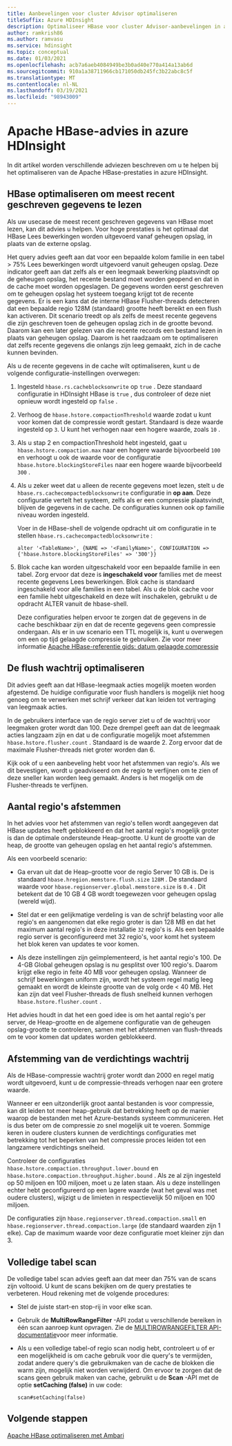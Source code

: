 ```yaml
---
title: Aanbevelingen voor cluster Advisor optimaliseren
titleSuffix: Azure HDInsight
description: Optimaliseer HBase voor cluster Advisor-aanbevelingen in azure HDInsight.
author: ramkrish86
ms.author: ramvasu
ms.service: hdinsight
ms.topic: conceptual
ms.date: 01/03/2021
ms.openlocfilehash: acb7a6aeb4084949be3b0ad40e770a414a13ab6d
ms.sourcegitcommit: 910a1a38711966cb171050db245fc3b22abc8c5f
ms.translationtype: MT
ms.contentlocale: nl-NL
ms.lasthandoff: 03/19/2021
ms.locfileid: "98943009"
---
```

# <a name="apache-hbase-advisories-in-azure-hdinsight"></a>Apache HBase-advies in azure HDInsight

In dit artikel worden verschillende adviezen beschreven om u te helpen bij het optimaliseren van de Apache HBase-prestaties in azure HDInsight. 

## <a name="optimize-hbase-to-read-most-recently-written-data"></a>HBase optimaliseren om meest recent geschreven gegevens te lezen

Als uw usecase de meest recent geschreven gegevens van HBase moet lezen, kan dit advies u helpen. Voor hoge prestaties is het optimaal dat HBase Lees bewerkingen worden uitgevoerd vanaf geheugen opslag, in plaats van de externe opslag.

Het query advies geeft aan dat voor een bepaalde kolom familie in een tabel > 75% Lees bewerkingen wordt uitgevoerd vanuit geheugen opslag. Deze indicator geeft aan dat zelfs als er een leegmaak bewerking plaatsvindt op de geheugen opslag, het recente bestand moet worden geopend en dat in de cache moet worden opgeslagen. De gegevens worden eerst geschreven om te geheugen opslag het systeem toegang krijgt tot de recente gegevens. Er is een kans dat de interne HBase Flusher-threads detecteren dat een bepaalde regio 128M (standaard) grootte heeft bereikt en een flush kan activeren. Dit scenario treedt op als zelfs de meest recente gegevens die zijn geschreven toen de geheugen opslag zich in de grootte bevond. Daarom kan een later gelezen van die recente records een bestand lezen in plaats van geheugen opslag. Daarom is het raadzaam om te optimaliseren dat zelfs recente gegevens die onlangs zijn leeg gemaakt, zich in de cache kunnen bevinden.

Als u de recente gegevens in de cache wilt optimaliseren, kunt u de volgende configuratie-instellingen overwegen:

1. Ingesteld `hbase.rs.cacheblocksonwrite` op `true` . Deze standaard configuratie in HDInsight HBase is `true` , dus controleer of deze niet opnieuw wordt ingesteld op `false` .

2. Verhoog de `hbase.hstore.compactionThreshold` waarde zodat u kunt voor komen dat de compressie wordt gestart. Standaard is deze waarde ingesteld op `3`. U kunt het verhogen naar een hogere waarde, zoals `10` .

3. Als u stap 2 en compactionThreshold hebt ingesteld, gaat u `hbase.hstore.compaction.max` naar een hogere waarde bijvoorbeeld `100` en verhoogt u ook de waarde voor de configuratie `hbase.hstore.blockingStoreFiles` naar een hogere waarde bijvoorbeeld `300` .

4. Als u zeker weet dat u alleen de recente gegevens moet lezen, stelt u de `hbase.rs.cachecompactedblocksonwrite` configuratie in **op aan**. Deze configuratie vertelt het systeem, zelfs als er een compressie plaatsvindt, blijven de gegevens in de cache. De configuraties kunnen ook op familie niveau worden ingesteld. 

   Voer in de HBase-shell de volgende opdracht uit om configuratie in te stellen `hbase.rs.cachecompactedblocksonwrite` :
   
   ```
   alter '<TableName>', {NAME => '<FamilyName>', CONFIGURATION => {'hbase.hstore.blockingStoreFiles' => '300'}}
   ```

5. Blok cache kan worden uitgeschakeld voor een bepaalde familie in een tabel. Zorg ervoor dat deze is **ingeschakeld voor** families met de meest recente gegevens Lees bewerkingen. Blok cache is standaard ingeschakeld voor alle families in een tabel. Als u de blok cache voor een familie hebt uitgeschakeld en deze wilt inschakelen, gebruikt u de opdracht ALTER vanuit de hbase-shell.

   Deze configuraties helpen ervoor te zorgen dat de gegevens in de cache beschikbaar zijn en dat de recente gegevens geen compressie ondergaan. Als er in uw scenario een TTL mogelijk is, kunt u overwegen om een op tijd gelaagde compressie te gebruiken. Zie voor meer informatie [Apache HBase-referentie gids: datum gelaagde compressie](https://hbase.apache.org/book.html#ops.date.tiered)  

## <a name="optimize-the-flush-queue"></a>De flush wachtrij optimaliseren

Dit advies geeft aan dat HBase-leegmaak acties mogelijk moeten worden afgestemd. De huidige configuratie voor flush handlers is mogelijk niet hoog genoeg om te verwerken met schrijf verkeer dat kan leiden tot vertraging van leegmaak acties.

In de gebruikers interface van de regio server ziet u of de wachtrij voor leegmaken groter wordt dan 100. Deze drempel geeft aan dat de leegmaak acties langzaam zijn en dat u de configuratie mogelijk moet afstemmen   `hbase.hstore.flusher.count` . Standaard is de waarde 2. Zorg ervoor dat de maximale Flusher-threads niet groter worden dan 6.

Kijk ook of u een aanbeveling hebt voor het afstemmen van regio's. Als we dit bevestigen, wordt u geadviseerd om de regio te verfijnen om te zien of deze sneller kan worden leeg gemaakt. Anders is het mogelijk om de Flusher-threads te verfijnen.

## <a name="region-count-tuning"></a>Aantal regio's afstemmen

In het advies voor het afstemmen van regio's tellen wordt aangegeven dat HBase updates heeft geblokkeerd en dat het aantal regio's mogelijk groter is dan de optimale ondersteunde Heap-grootte. U kunt de grootte van de heap, de grootte van geheugen opslag en het aantal regio's afstemmen.

Als een voorbeeld scenario:

- Ga ervan uit dat de Heap-grootte voor de regio Server 10 GB is. De is standaard `hbase.hregion.memstore.flush.size` `128M` . De standaard waarde voor `hbase.regionserver.global.memstore.size` is `0.4` . Dit betekent dat de 10 GB 4 GB wordt toegewezen voor geheugen opslag (wereld wijd).

- Stel dat er een gelijkmatige verdeling is van de schrijf belasting voor alle regio's en aangenomen dat elke regio groter is dan 128 MB en dat het maximum aantal regio's in deze installatie `32` regio's is. Als een bepaalde regio server is geconfigureerd met 32 regio's, voor komt het systeem het blok keren van updates te voor komen.

- Als deze instellingen zijn geïmplementeerd, is het aantal regio's 100. De 4-GB Global geheugen opslag is nu gesplitst over 100 regio's. Daarom krijgt elke regio in feite 40 MB voor geheugen opslag. Wanneer de schrijf bewerkingen uniform zijn, wordt het systeem regel matig leeg gemaakt en wordt de kleinste grootte van de volg orde < 40 MB. Het kan zijn dat veel Flusher-threads de flush snelheid kunnen verhogen `hbase.hstore.flusher.count` .

Het advies houdt in dat het een goed idee is om het aantal regio's per server, de Heap-grootte en de algemene configuratie van de geheugen opslag-grootte te controleren, samen met het afstemmen van flush-threads om te voor komen dat updates worden geblokkeerd.

## <a name="compaction-queue-tuning"></a>Afstemming van de verdichtings wachtrij

Als de HBase-compressie wachtrij groter wordt dan 2000 en regel matig wordt uitgevoerd, kunt u de compressie-threads verhogen naar een grotere waarde.

Wanneer er een uitzonderlijk groot aantal bestanden is voor compressie, kan dit leiden tot meer heap-gebruik dat betrekking heeft op de manier waarop de bestanden met het Azure-bestands systeem communiceren. Het is dus beter om de compressie zo snel mogelijk uit te voeren. Sommige keren in oudere clusters kunnen de verdichtings configuraties met betrekking tot het beperken van het compressie proces leiden tot een langzamere verdichtings snelheid.

Controleer de configuraties `hbase.hstore.compaction.throughput.lower.bound` en `hbase.hstore.compaction.throughput.higher.bound` . Als ze al zijn ingesteld op 50 miljoen en 100 miljoen, moet u ze laten staan. Als u deze instellingen echter hebt geconfigureerd op een lagere waarde (wat het geval was met oudere clusters), wijzigt u de limieten in respectievelijk 50 miljoen en 100 miljoen.

De configuraties zijn `hbase.regionserver.thread.compaction.small` en `hbase.regionserver.thread.compaction.large` (de standaard waarden zijn 1 elke).
Cap de maximum waarde voor deze configuratie moet kleiner zijn dan 3.

## <a name="full-table-scan"></a>Volledige tabel scan

De volledige tabel scan advies geeft aan dat meer dan 75% van de scans zijn voltooid. U kunt de scans bekijken om de query prestaties te verbeteren. Houd rekening met de volgende procedures:

* Stel de juiste start-en stop-rij in voor elke scan.

* Gebruik de **MultiRowRangeFilter** -API zodat u verschillende bereiken in één scan aanroep kunt opvragen. Zie de [MULTIROWRANGEFILTER API-documentatie](https://hbase.apache.org/2.1/apidocs/org/apache/hadoop/hbase/filter/MultiRowRangeFilter.html)voor meer informatie.

* Als u een volledige tabel-of regio scan nodig hebt, controleert u of er een mogelijkheid is om cache gebruik voor die query's te vermijden, zodat andere query's die gebruikmaken van de cache de blokken die warm zijn, mogelijk niet worden verwijderd. Om ervoor te zorgen dat de scans geen gebruik maken van cache, gebruikt u de **Scan** -API met de optie **setCaching (false)** in uw code: 

   ```
   scan#setCaching(false)
   ```
   
## <a name="next-steps"></a>Volgende stappen

[Apache HBase optimaliseren met Ambari](../optimize-hbase-ambari.md)
